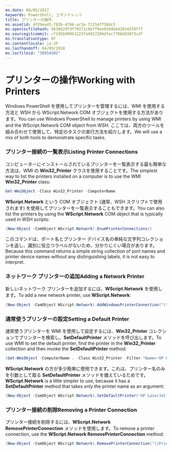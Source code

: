 ```yaml
---
ms.date: 06/05/2017
keywords: PowerShell, コマンドレット
title: プリンターの操作
ms.assetid: 4f29ead3-f83b-4706-ac3e-f2154ff38dc5
ms.openlocfilehash: 5638629fdf79371c8eff9ee9194b642034250fff
ms.sourcegitcommit: cf195b090b3223fa4917206dfec7f0b603873cdf
ms.translationtype: HT
ms.contentlocale: ja-JP
ms.lasthandoff: 04/09/2018
ms.locfileid: "30954502"
---
```

# <a name="working-with-printers"></a><span data-ttu-id="c33a4-103">プリンターの操作</span><span class="sxs-lookup"><span data-stu-id="c33a4-103">Working with Printers</span></span>

<span data-ttu-id="c33a4-104">Windows PowerShell を使用してプリンターを管理するには、WMI を使用する方法と WSH から WScript.Network COM オブジェクトを使用する方法があります。</span><span class="sxs-lookup"><span data-stu-id="c33a4-104">You can use Windows PowerShell to manage printers by using WMI and the WScript.Network COM object from WSH.</span></span> <span data-ttu-id="c33a4-105">ここでは、両方のツールを組み合わせて使用して、特定のタスクの実行方法を紹介します。</span><span class="sxs-lookup"><span data-stu-id="c33a4-105">We will use a mix of both tools to demonstrate specific tasks.</span></span>

### <a name="listing-printer-connections"></a><span data-ttu-id="c33a4-106">プリンター接続の一覧表示</span><span class="sxs-lookup"><span data-stu-id="c33a4-106">Listing Printer Connections</span></span>

<span data-ttu-id="c33a4-107">コンピューターにインストールされているプリンターを一覧表示する最も簡単な方法は、WMI の **Win32_Printer** クラスを使用することです。</span><span class="sxs-lookup"><span data-stu-id="c33a4-107">The simplest way to list the printers installed on a computer is to use the WMI **Win32_Printer** class:</span></span>

```powershell
Get-WmiObject -Class Win32_Printer -ComputerName
```

<span data-ttu-id="c33a4-108">**WScript.Network** という COM オブジェクト (通常、WSH スクリプトで使用されます) を使用してプリンターを一覧表示することもできます。</span><span class="sxs-lookup"><span data-stu-id="c33a4-108">You can also list the printers by using the **WScript.Network** COM object that is typically used in WSH scripts:</span></span>

```powershell
(New-Object -ComObject WScript.Network).EnumPrinterConnections()
```

<span data-ttu-id="c33a4-109">このコマンドは、ポート名とプリンター デバイス名の単純な文字列コレクションを返し、識別に役立つラベルがないため、分かりにくい場合があります。</span><span class="sxs-lookup"><span data-stu-id="c33a4-109">Because this command returns a simple string collection of port names and printer device names without any distinguishing labels, it is not easy to interpret.</span></span>

### <a name="adding-a-network-printer"></a><span data-ttu-id="c33a4-110">ネットワーク プリンターの追加</span><span class="sxs-lookup"><span data-stu-id="c33a4-110">Adding a Network Printer</span></span>

<span data-ttu-id="c33a4-111">新しいネットワーク プリンターを追加するには、**WScript.Network** を使用します。</span><span class="sxs-lookup"><span data-stu-id="c33a4-111">To add a new network printer, use **WScript.Network**:</span></span>

```powershell
(New-Object -ComObject WScript.Network).AddWindowsPrinterConnection("\\Printserver01\Xerox5")
```

### <a name="setting-a-default-printer"></a><span data-ttu-id="c33a4-112">通常使うプリンターの設定</span><span class="sxs-lookup"><span data-stu-id="c33a4-112">Setting a Default Printer</span></span>

<span data-ttu-id="c33a4-113">通常使うプリンターを WMI を使用して設定するには、**Win32_Printer** コレクションでプリンターを検索し、**SetDefaultPrinter** メソッドを呼び出します。</span><span class="sxs-lookup"><span data-stu-id="c33a4-113">To use WMI to set the default printer, find the printer in the **Win32_Printer** collection and then invoke the **SetDefaultPrinter** method:</span></span>

```powershell
(Get-WmiObject -ComputerName . -Class Win32_Printer -Filter "Name='HP LaserJet 5Si'").SetDefaultPrinter()
```

<span data-ttu-id="c33a4-114">**WScript.Network** の方が多少簡単に使用できます。これは、プリンター名のみを引数として取る **SetDefaultPrinter** メソッドを備えているためです。</span><span class="sxs-lookup"><span data-stu-id="c33a4-114">**WScript.Network** is a little simpler to use, because it has a **SetDefaultPrinter** method that takes only the printer name as an argument:</span></span>

```powershell
(New-Object -ComObject WScript.Network).SetDefaultPrinter('HP LaserJet 5Si')
```

### <a name="removing-a-printer-connection"></a><span data-ttu-id="c33a4-115">プリンター接続の削除</span><span class="sxs-lookup"><span data-stu-id="c33a4-115">Removing a Printer Connection</span></span>

<span data-ttu-id="c33a4-116">プリンター接続を削除するには、**WScript.Network RemovePrinterConnection** メソッドを使用します。</span><span class="sxs-lookup"><span data-stu-id="c33a4-116">To remove a printer connection, use the **WScript.Network RemovePrinterConnection** method:</span></span>

```powershell
(New-Object -ComObject WScript.Network).RemovePrinterConnection("\\Printserver01\Xerox5")
```
